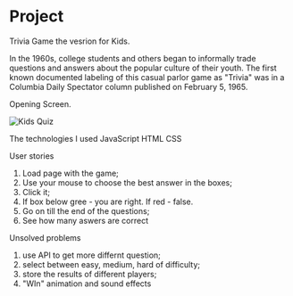 # Project
Trivia Game the vesrion for Kids.


In the 1960s, college students and others began to informally trade questions and answers about the popular culture of their youth. The first known documented labeling of this casual parlor game as "Trivia" was in a Columbia Daily Spectator column published on February 5, 1965.

Opening Screen.

![Kids Quiz](https://user-images.githubusercontent.com/82536307/198367903-0aa77109-c1ee-4f51-8c8a-48dfce9f3aef.png)




The technologies I used
JavaScript
HTML
CSS


User stories

1) Load page with the game;
2) Use your mouse to choose the best answer in the boxes;
4) Click it;
3) If box below  gree - you are right. If red - false.
4) Go on till the end of the questions;
5) See how many aswers are correct





Unsolved problems
1) use API to get more differnt question;
2) select between easy, medium, hard of difficulty;
3) store the results of different players;
4) "WIn" animation and sound effects





